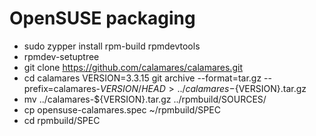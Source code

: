 # OpenSUSE packaging

* sudo zypper install rpm-build rpmdevtools
* rpmdev-setuptree
* git clone https://github.com/calamares/calamares.git
* cd calamares
VERSION=3.3.15
git archive --format=tar.gz --prefix=calamares-${VERSION}/ HEAD > ../calamares-${VERSION}.tar.gz
* mv ../calamares-${VERSION}.tar.gz ../rpmbuild/SOURCES/
* cp opensuse-calamares.spec ~/rpmbuild/SPEC
* cd rpmbuild/SPEC
